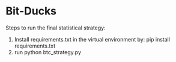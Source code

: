 # Bit-Ducks

Steps to run the final statistical strategy:
1. Install requirements.txt in the virtual environment by:
   pip install requirements.txt
2. run python btc_strategy.py
